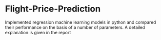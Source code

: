 # Flight-Price-Prediction
Implemented regression machine learning models in python and compared their performance on the basis of a number of parameters. A detailed explanation is given in the report

